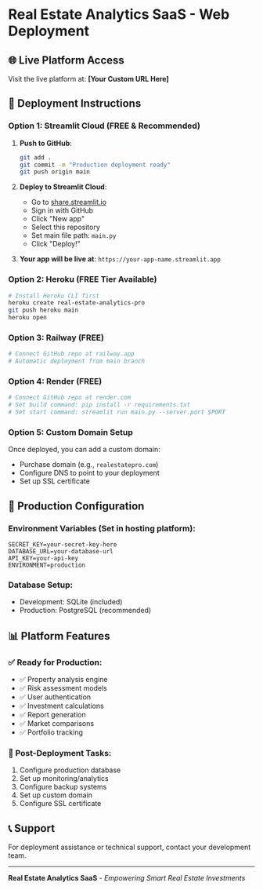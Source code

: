 # Real Estate Analytics SaaS - Web Deployment

## 🌐 Live Platform Access

Visit the live platform at: **[Your Custom URL Here]**

## 🚀 Deployment Instructions

### Option 1: Streamlit Cloud (FREE & Recommended)

1. **Push to GitHub**:
   ```bash
   git add .
   git commit -m "Production deployment ready"
   git push origin main
   ```

2. **Deploy to Streamlit Cloud**:
   - Go to [share.streamlit.io](https://share.streamlit.io)
   - Sign in with GitHub
   - Click "New app"
   - Select this repository
   - Set main file path: `main.py`
   - Click "Deploy!"

3. **Your app will be live at**: `https://your-app-name.streamlit.app`

### Option 2: Heroku (FREE Tier Available)

```bash
# Install Heroku CLI first
heroku create real-estate-analytics-pro
git push heroku main
heroku open
```

### Option 3: Railway (FREE)

```bash
# Connect GitHub repo at railway.app
# Automatic deployment from main branch
```

### Option 4: Render (FREE)

```bash
# Connect GitHub repo at render.com
# Set build command: pip install -r requirements.txt
# Set start command: streamlit run main.py --server.port $PORT
```

### Option 5: Custom Domain Setup

Once deployed, you can add a custom domain:
- Purchase domain (e.g., `realestatepro.com`)
- Configure DNS to point to your deployment
- Set up SSL certificate

## 🔧 Production Configuration

### Environment Variables (Set in hosting platform):
```
SECRET_KEY=your-secret-key-here
DATABASE_URL=your-database-url
API_KEY=your-api-key
ENVIRONMENT=production
```

### Database Setup:
- Development: SQLite (included)
- Production: PostgreSQL (recommended)

## 📊 Platform Features

### ✅ Ready for Production:
- ✅ Property analysis engine
- ✅ Risk assessment models
- ✅ User authentication
- ✅ Investment calculations
- ✅ Report generation
- ✅ Market comparisons
- ✅ Portfolio tracking

### 🔄 Post-Deployment Tasks:
1. Configure production database
2. Set up monitoring/analytics
3. Configure backup systems
4. Set up custom domain
5. Configure SSL certificate

## 📞 Support

For deployment assistance or technical support, contact your development team.

---

**Real Estate Analytics SaaS** - *Empowering Smart Real Estate Investments*

